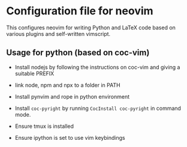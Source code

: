 
# Configuration file for neovim

This configures neovim for writing Python and LaTeX code based on various plugins and self-written vimscript.


## Usage for python (based on coc-vim)

+ Install nodejs by following the instructions on coc-vim and giving a suitable PREFIX

+ link node, npm and npx to a folder in PATH

+ Install pynvim and rope in python environment

+ Install `coc-pyright` by running `CocInstall coc-pyright` in command mode.

+ Ensure tmux is installed

+ Ensure ipython is set to use vim keybindings


